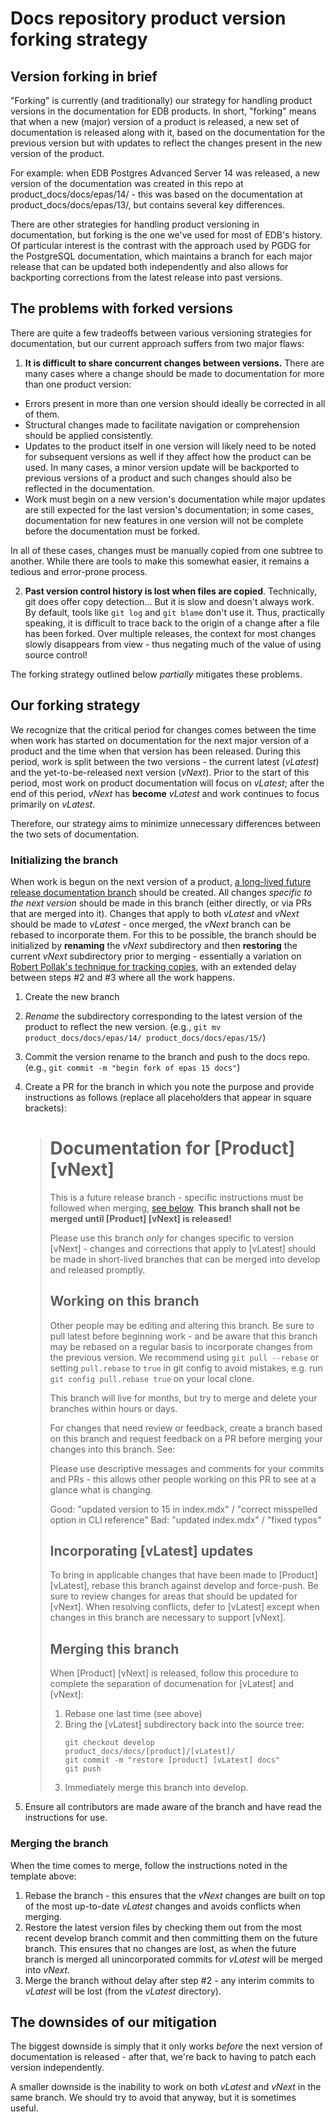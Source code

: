 # Docs repository product version forking strategy

## Version forking in brief

"Forking" is currently (and traditionally) our strategy for handling product versions in the documentation for EDB products. In short, "forking" means that when a new (major) version of a product is released, a new set of documentation is released along with it, based on the documentation for the previous version but with updates to reflect the changes present in the new version of the product.

For example: when EDB Postgres Advanced Server 14 was released, a new version of the documentation was created in this repo at product_docs/docs/epas/14/ - this was based on the documentation at product_docs/docs/epas/13/, but contains several key differences.

There are other strategies for handling product versioning in documentation, but forking is the one we've used for most of EDB's history. Of particular interest is the contrast with the approach used by PGDG for the PostgreSQL documentation, which maintains a branch for each major release that can be updated both independently and also allows for backporting corrections from the latest release into past versions.

## The problems with forked versions

There are quite a few tradeoffs between various versioning strategies for documentation, but our current approach suffers from two major flaws:

1. **It is difficult to share concurrent changes between versions.** There are many cases where a change should be made to documentation for more than one product version:

- Errors present in more than one version should ideally be corrected in all of them.
- Structural changes made to facilitate navigation or comprehension should be applied consistently.
- Updates to the product itself in one version will likely need to be noted for subsequent versions as well if they affect how the product can be used. In many cases, a minor version update will be backported to previous versions of a product and such changes should also be reflected in the documentation.
- Work must begin on a new version's documentation while major updates are still expected for the last version's documentation; in some cases, documentation for new features in one version will not be complete before the documentation must be forked.

In all of these cases, changes must be manually copied from one subtree to another. While there are tools to make this somewhat easier, it remains a tedious and error-prone process.

2. **Past version control history is lost when files are copied**. Technically, git does offer copy detection... But it is slow and doesn't always work. By default, tools like `git log` and `git blame` don't use it. Thus, practically speaking, it is difficult to trace back to the origin of a change after a file has been forked. Over multiple releases, the context for most changes slowly disappears from view - thus negating much of the value of using source control!

The forking strategy outlined below _partially_ mitigates these problems.

## Our forking strategy

We recognize that the critical period for changes comes between the time when work has started on documentation for the next major version of a product and the time when that version has been released. During this period, work is split between the two versions - the current latest (_vLatest_) and the yet-to-be-released next version (_vNext_). Prior to the start of this period, most work on product documentation will focus on _vLatest_; after the end of this period, _vNext_ has **become** _vLatest_ and work continues to focus primarily on _vLatest_.

Therefore, our strategy aims to minimize unnecessary differences between the two sets of documentation.

### Initializing the branch

When work is begun on the next version of a product, [a long-lived future release documentation branch](branch-and-release.md#future-release-documentation) should be created. All changes _specific to the next version_ should be made in this branch (either directly, or via PRs that are merged into it). Changes that apply to both _vLatest_ and _vNext_ should be made to _vLatest_ - once merged, the _vNext_ branch can be rebased to incorporate them. For this to be possible, the branch should be initialized by **renaming** the _vNext_ subdirectory and then **restoring** the current _vNext_ subdirectory prior to merging - essentially a variation on [Robert Pollak's technique for tracking copies](https://stackoverflow.com/questions/1043388/record-file-copy-operation-with-git/46484848#46484848), with an extended delay between steps \#2 and \#3 where all the work happens.

1. Create the new branch
2. _Rename_ the subdirectory corresponding to the latest version of the product to reflect the new version. (e.g., `git mv product_docs/docs/epas/14/ product_docs/docs/epas/15/`)
3. Commit the version rename to the branch and push to the docs repo. (e.g., `git commit -m "begin fork of epas 15 docs"`)
4. Create a PR for the branch in which you note the purpose and provide instructions as follows (replace all placeholders that appear in square brackets):

   > # Documentation for [Product] [vNext]
   >
   > This is a future release branch - specific instructions must be followed when merging, [see below](#merging-this-branch).
   > **This branch shall not be merged until [Product] [vNext] is released!**
   >
   > Please use this branch _only_ for changes specific to version [vNext] -
   > changes and corrections that apply to [vLatest] should be made in short-lived
   > branches that can be merged into develop and released promptly.
   >
   > ## Working on this branch
   >
   > Other people may be editing and altering this branch. Be sure to pull latest before
   > beginning work - and be aware that this branch may be rebased on a regular basis to
   > incorporate changes from the previous version. We recommend using `git pull --rebase` or
   > setting `pull.rebase` to `true` in git config to avoid mistakes,
   > e.g. run `git config pull.rebase true` on your local clone.
   >
   > This branch will live for months, but try to merge and delete your branches within hours or days.
   >
   > For changes that need review or feedback, create a branch based on this branch and
   > request feedback on a PR before merging your changes into this branch. See:
   >
   > Please use descriptive messages and comments for your commits and PRs - this allows
   > other people working on this PR to see at a glance what is changing.
   >
   > Good: "updated version to 15 in index.mdx" / "correct misspelled option in CLI reference"
   > Bad: "updated index.mdx" / "fixed typos"
   >
   > ## Incorporating [vLatest] updates
   >
   > To bring in applicable changes that have been made to [Product] [vLatest], rebase
   > this branch against develop and force-push. Be sure to review changes for areas
   > that should be updated for [vNext]. When resolving conflicts, defer to [vLatest]
   > except when changes in this branch are necessary to support [vNext].
   >
   > ## Merging this branch
   >
   > When [Product] [vNext] is released, follow this procedure to complete the separation of
   > documenation for [vLatest] and [vNext]:
   >
   > 1. Rebase one last time (see above)
   > 2. Bring the [vLatest] subdirectory back into the source tree:
   >    ```
   >    git checkout develop product_docs/docs/[product]/[vLatest]/
   >    git commit -m "restore [product] [vLatest] docs"
   >    git push
   >    ```
   > 3. Immediately merge this branch into develop.

5. Ensure all contributors are made aware of the branch and have read the instructions for use.

### Merging the branch

When the time comes to merge, follow the instructions noted in the template above:

1. Rebase the branch - this ensures that the _vNext_ changes are built on top of the most up-to-date _vLatest_ changes and avoids conflicts when merging.
2. Restore the latest version files by checking them out from the most recent develop branch commit and then committing them on the future branch.
   This ensures that no changes are lost, as when the future branch is merged all unincorporated commits for _vLatest_ will be merged into _vNext_.
3. Merge the branch without delay after step \#2 - any interim commits to _vLatest_ will be lost (from the _vLatest_ directory).

## The downsides of our mitigation

The biggest downside is simply that it only works _before_ the next version of documentation is released - after that, we're back to having to patch each version independently.

A smaller downside is the inability to work on both _vLatest_ and _vNext_ in the same branch. We should try to avoid that anyway,
but it is sometimes useful.
